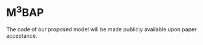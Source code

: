 # M<sup>3</sup>BAP

The code of our proposed model will be made publicly available upon paper acceptance.
